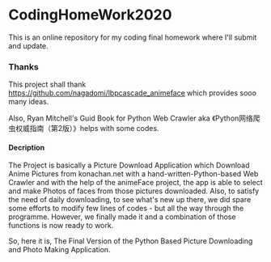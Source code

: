# CodingHomeWork2020
This is an online repository for my coding final homework where I'll submit and update.

### Thanks
This project shall thank https://github.com/nagadomi/lbpcascade_animeface which provides sooo many ideas.

Also, Ryan Mitchell's Guid Book for Python Web Crawler aka 《Python网络爬虫权威指南（第2版）》helps with some codes.

#### Decription

  The Project is basically a Picture Download Application which Download Anime Pictures from konachan.net with a hand-written-Python-based Web Crawler and with the help of the animeFace project, the app is able to select and make Photos of faces from those pictures downloaded. Also, to satisfy the need of daily downloading, to see what's new up there, we did spare some efforts to modify few lines of codes - but all the way through the programme. However, we finally made it and a combination of those functions is now ready to work.

  So, here it is, The Final Version of the Python Based Picture Downloading and Photo Making Application.
